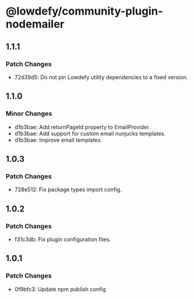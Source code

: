 # @lowdefy/community-plugin-nodemailer

## 1.1.1

### Patch Changes

- 72d39d5: Do not pin Lowdefy utility dependencies to a fixed version.

## 1.1.0

### Minor Changes

- d1b3bae: Add returnPageId property to EmailProvider.
- d1b3bae: Add support for custom email nunjucks templates.
- d1b3bae: Improve email templates.

## 1.0.3

### Patch Changes

- 728e512: Fix package types import config.

## 1.0.2

### Patch Changes

- f31c3db: Fix plugin configuration files.

## 1.0.1

### Patch Changes

- 0f9bfc3: Update npm publish config
